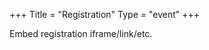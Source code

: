 +++
Title = "Registration"
Type = "event"
+++

<div style="width:100%; text-align:left;">

Embed registration iframe/link/etc.
</div></div>
</div>
